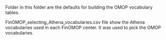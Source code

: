 Folder in this folder are the defaults for building the OMOP vocabulary tables.   

FinOMOP_selecting_Athena_vocabularies.csv file show the Athena vocabularies used in each FinOMOP center. 
It was used to pick the OMOP vocabularies. 